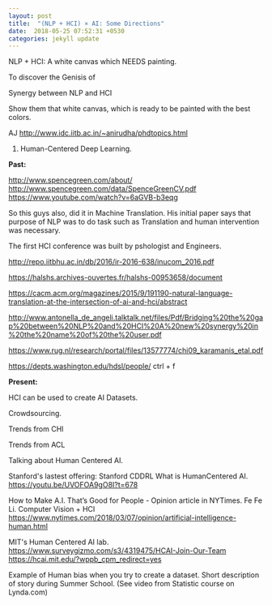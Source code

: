 ```yaml
---
layout: post
title:  "(NLP + HCI) × AI: Some Directions"
date:  2018-05-25 07:52:31 +0530
categories: jekyll update
---
```


NLP + HCI: A white canvas which NEEDS painting.

To discover the Genisis of 

Synergy between NLP and HCI

Show them that white canvas, which is ready to be painted with the best colors.

AJ
http://www.idc.iitb.ac.in/~anirudha/phdtopics.html

1. Human-Centered Deep Learning.

**Past:**

http://www.spencegreen.com/about/
http://www.spencegreen.com/data/SpenceGreenCV.pdf
https://www.youtube.com/watch?v=6aGVB-b3eqg

So this guys also, did it in Machine Translation. His initial paper says that purpose of NLP was to do task such as Translation and human intervention was necessary.


The first HCI conference was built by pshologist and Engineers.


http://repo.iitbhu.ac.in/db/2016/ir-2016-638/inucom_2016.pdf

https://halshs.archives-ouvertes.fr/halshs-00953658/document

https://cacm.acm.org/magazines/2015/9/191190-natural-language-translation-at-the-intersection-of-ai-and-hci/abstract

http://www.antonella_de_angeli.talktalk.net/files/Pdf/Bridging%20the%20gap%20between%20NLP%20and%20HCI%20A%20new%20synergy%20in%20the%20name%20of%20the%20user.pdf

https://www.rug.nl/research/portal/files/13577774/chi09_karamanis_etal.pdf

https://depts.washington.edu/hdsl/people/
ctrl + f


**Present:**

HCI can be used to create AI Datasets.


Crowdsourcing.



Trends from CHI

Trends from ACL


Talking about Human Centered AI. 

Stanford's lastest offering: Stanford CDDRL
What is HumanCentered AI.
https://youtu.be/UVOFOA9gO8I?t=678


How to Make A.I. That’s Good for People - 
Opinion article in NYTimes. 
Fe Fe Li. 
Computer Vision + HCI
https://www.nytimes.com/2018/03/07/opinion/artificial-intelligence-human.html

MIT's Human Centered AI lab.
https://www.surveygizmo.com/s3/4319475/HCAI-Join-Our-Team
https://hcai.mit.edu/?wppb_cpm_redirect=yes


Example of Human bias when you try to create a dataset.
Short description of story during Summer School.
(See video from Statistic course on Lynda.com)